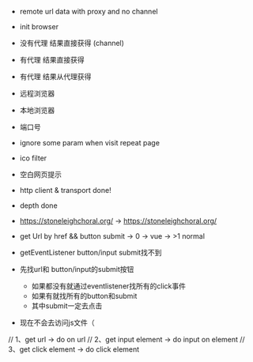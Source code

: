 - remote url data with proxy and no channel
- init browser

- 没有代理 结果直接获得 (channel)
- 有代理 结果直接获得
- 有代理 结果从代理获得

- 远程浏览器
- 本地浏览器

- 端口号

- ignore some param when visit repeat page

- ico filter
- 空白网页提示

- http client & transport done!

- depth done

- https://stoneleighchoral.org/ -> https://stoneleighchoral.org/

- get Url by href && button submit -> 0 -> vue 
                  -> >1 normal  
- getEventListener button/input submit找不到
- 先找url和 button/input的submit按钮
  - 如果都没有就通过eventlistener找所有的click事件
  - 如果有就找所有的button和submit
  - 其中submit一定去点击

- 现在不会去访问js文件（

// 1、get url -> do on url
// 2、get input element -> do input on element
// 3、get click element -> do click element